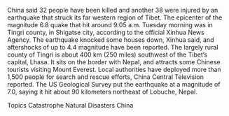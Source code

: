 China said 32 people have been killed and another 38 were injured by an earthquake that struck its far western region of Tibet.
The epicenter of the magnitude 6.8 quake that hit around 9:05 a.m. Tuesday morning was in Tingri county, in Shigatse city, according to the official Xinhua News Agency.
The earthquake knocked some houses down, Xinhua said, and aftershocks of up to 4.4 magnitude have been reported.
The largely rural county of Tingri is about 400 km (250 miles) southwest of the Tibet’s capital, Lhasa. It sits on the border with Nepal, and attracts some Chinese tourists visiting Mount Everest.
Local authorities have deployed more than 1,500 people for search and rescue efforts, China Central Television reported.
The US Geological Survey put the earthquake at a magnitude of 7.0, saying it hit about 90 kilometers northeast of Lobuche, Nepal.

Topics
Catastrophe
Natural Disasters
China
